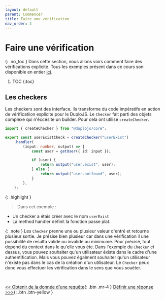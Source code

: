```yaml
---
layout: default
parent: Commencer
title: Faire une vérification
nav_order: 3
---
```


# Faire une vérification
{: .no_toc }
Dans cette section, nous allons voirs comment faire des vérifications explicite.
Tous les exemples présent dans ce cours son disponible en entier [ici](https://github.com/duplojs/examples/tree/main/get-started/do-check).

1. TOC
{:toc}

## Les checkers
Les checkers sont des interface. Ils transforme du code impératife en action de vérificatiion explicite pour le DuploJS. Le `Checker` fait parti des objets complexe qui n'éccésite un builder. Pour cela ont utilise `createChecker`.

```ts
import { createChecker } from "@duplojs/core";

export const userExistCheck = createChecker("userExist")
    .handler(
        (input: number, output) => {
            const user = getUser({ id: input });

            if (user) {
                return output("user.exist", user);
            } else {
                return output("user.notfound", user);
            }
        },
    );
```

{: .highlight }
>Dans cet exemple :
><div markdown="block">
- Un checker a étais créer avec le nom `userExist`
- La method handler définit la fonction passe plat.
></div>

{: .note }
Les `Checker` prenne une ou plusieur valeur d'entré et retourne plusieur sortie. Je présise bien plusieur car dans une vérification il une possibilité de resulta valide ou invalide au minimume. Pour précisé, tout depend du context dans le qu'elle vous éte. Dans l'exemple du `Checker` ci dessus, vous pouvez souhaiter qu'un utilisateur éxiste dans le cadre d'une authentification. Mais vous pouvez égalment souhaiter qu'un utilisateur n'existe pas dans le cas de la création d'un utilisateur. Le `Checker` peux donc vous effectuer les vérification dans le sens que vous souéter. 

<br>

[\<\< Obtenir de la donnée d'une requête](../getting-data-from-request){: .btn .mr-4 }
[Définir une réponse >\>\>](../define-response){: .btn .btn-yellow } 